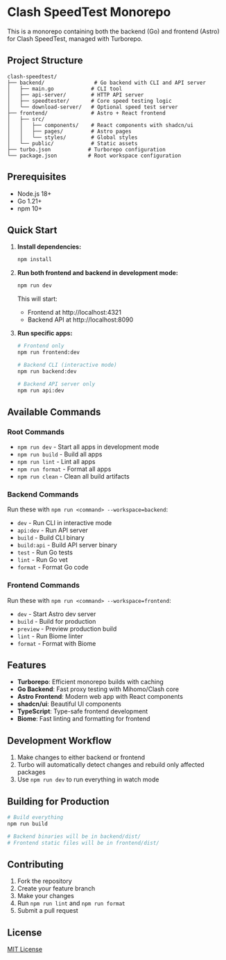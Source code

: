 # Clash SpeedTest Monorepo

This is a monorepo containing both the backend (Go) and frontend (Astro) for Clash SpeedTest, managed with Turborepo.

## Project Structure

```
clash-speedtest/
├── backend/                # Go backend with CLI and API server
│   ├── main.go            # CLI tool
│   ├── api-server/        # HTTP API server
│   ├── speedtester/       # Core speed testing logic
│   └── download-server/   # Optional speed test server
├── frontend/              # Astro + React frontend
│   ├── src/
│   │   ├── components/    # React components with shadcn/ui
│   │   ├── pages/         # Astro pages
│   │   └── styles/        # Global styles
│   └── public/            # Static assets
├── turbo.json            # Turborepo configuration
└── package.json          # Root workspace configuration
```

## Prerequisites

- Node.js 18+
- Go 1.21+
- npm 10+

## Quick Start

1. **Install dependencies:**
   ```bash
   npm install
   ```

2. **Run both frontend and backend in development mode:**
   ```bash
   npm run dev
   ```

   This will start:
   - Frontend at http://localhost:4321
   - Backend API at http://localhost:8090

3. **Run specific apps:**
   ```bash
   # Frontend only
   npm run frontend:dev

   # Backend CLI (interactive mode)
   npm run backend:dev

   # Backend API server only
   npm run api:dev
   ```

## Available Commands

### Root Commands

- `npm run dev` - Start all apps in development mode
- `npm run build` - Build all apps
- `npm run lint` - Lint all apps
- `npm run format` - Format all apps
- `npm run clean` - Clean all build artifacts

### Backend Commands

Run these with `npm run <command> --workspace=backend`:

- `dev` - Run CLI in interactive mode
- `api:dev` - Run API server
- `build` - Build CLI binary
- `build:api` - Build API server binary
- `test` - Run Go tests
- `lint` - Run Go vet
- `format` - Format Go code

### Frontend Commands

Run these with `npm run <command> --workspace=frontend`:

- `dev` - Start Astro dev server
- `build` - Build for production
- `preview` - Preview production build
- `lint` - Run Biome linter
- `format` - Format with Biome

## Features

- **Turborepo**: Efficient monorepo builds with caching
- **Go Backend**: Fast proxy testing with Mihomo/Clash core
- **Astro Frontend**: Modern web app with React components
- **shadcn/ui**: Beautiful UI components
- **TypeScript**: Type-safe frontend development
- **Biome**: Fast linting and formatting for frontend

## Development Workflow

1. Make changes to either backend or frontend
2. Turbo will automatically detect changes and rebuild only affected packages
3. Use `npm run dev` to run everything in watch mode

## Building for Production

```bash
# Build everything
npm run build

# Backend binaries will be in backend/dist/
# Frontend static files will be in frontend/dist/
```

## Contributing

1. Fork the repository
2. Create your feature branch
3. Make your changes
4. Run `npm run lint` and `npm run format`
5. Submit a pull request

## License

[MIT License](LICENSE)